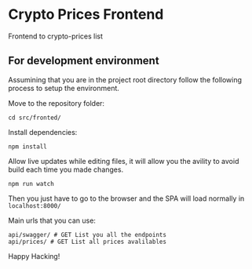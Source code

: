 # Crypto Prices Frontend

Frontend to crypto-prices list

## For development environment

Assumining that you are in the project root directory follow the
following process to setup the environment.

Move to the repository folder:

    cd src/fronted/

Install dependencies:

    npm install

Allow live updates while editing files, it will allow you the avility
to avoid build each time you made changes.

    npm run watch

Then you just have to go to the browser and the SPA will load normally
in `localhost:8000/`

Main urls that you can use:

    api/swagger/ # GET List you all the endpoints 
    api/prices/ # GET List all prices avalilables

Happy Hacking!
